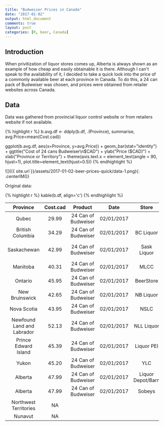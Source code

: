 ```yaml
---
title: "Budweiser Prices in Canada"
date: "2017-01-02"
output: html_document
comments: true
layout: post
categories: [R, beer, Canada]
---
```


## Introduction

When privitization of liquor stores comes up, Alberta is always shown as an example of how cheap and easily obtainable it is there.  Although I can't speak to the availability of it, I decided to take a quick look into the price of a commonly available beer at each province in Canada.  To do this, a 24 can pack of Budweiser was chosen, and prices were obtained from retailer websites across Canada.  

## Data

Data was gathered from provincial liquor control website or from retailers website if not available.  




{% highlight r %}
b.avg.df <- ddply(b.df, .(Province), summarise, avg.Price=mean(Cost.cad))

ggplot(b.avg.df, aes(x=Province, y=avg.Price)) + geom_bar(stat="identity") + ggtitle("Cost of 24 cans Budweiser\n$CAD") + ylab("Price ($CAD)") + xlab("Province or Territory") + theme(axis.text.x = element_text(angle = 90, hjust=1), plot.title=element_text(hjust=0.5))
{% endhighlight %}

![]({{ site.url }}/assets/2017-01-02-beer-prices-quick/data-1.png){: .centerIMG} 

Original data:


{% highlight r %}
kable(b.df, align='c')
{% endhighlight %}



|          Province          | Cost.cad |       Product       |    Date    |       Store       |                                                                                   Link                                                                                   |
|:--------------------------:|:--------:|:-------------------:|:----------:|:-----------------:|:------------------------------------------------------------------------------------------------------------------------------------------------------------------------:|
|           Qubec            |  29.99   | 24 Can of Budweiser | 02/01/2017 |                   |                                                                http://www.dcbeersales.ca/beer-prices.html                                                                |
|      British Columbia      |  34.29   | 24 Can of Budweiser | 02/01/2017 |     BC Liquor     |                                                               http://www.bcliquorstores.com/product/906354                                                               |
|        Saskachewan         |  42.99   | 24 Can of Budweiser | 02/01/2017 |    Sask Liquor    | http://www.saskliquor.com/SaskLiquorWeb/ProductDetail.aspx?ID=1511&ref=L1Nhc2tMaXF1b3JXZWIvUHJvZHVjdFNlYXJjaFJlc3VsdHMuYXNweD9rZXl3b3Jkcz1idWR3ZWlzZXI%3d-mNH1D34amtE%3d |
|          Manitoba          |  40.31   | 24 Can of Budweiser | 02/01/2017 |       MLCC        |                                                         http://www.liquormarts.ca/product/budweiser/24-x-355-ml                                                          |
|          Ontario           |  45.95   | 24 Can of Budweiser | 02/01/2017 |     BeerStore     |                                                                http://www.thebeerstore.ca/beers/budweiser                                                                |
|       New Bruinswick       |  42.65   | 24 Can of Budweiser | 02/01/2017 |     NB Liquor     |                                                         http://www.nbliquor.com/documents/Current_Price_List.pdf                                                         |
|        Nova Scotia         |  43.95   | 24 Can of Budweiser | 02/01/2017 |       NSLC        |                                                 https://www.mynslc.com/en/products/Beer/Lager/Pale%20Lager/1016378.aspx                                                  |
| Newfound Land and Labrador |  52.13   | 24 Can of Budweiser | 02/01/2017 |    NLL Liquor     |                                                      http://www.nlliquor.com/products/16052/Budweiser%20Cans%2024pk                                                      |
|    Prince Edward Island    |  45.39   | 24 Can of Budweiser | 02/01/2017 |    Liquor PEI     |                                               http://liquorpei.com/wp-content/uploads/2016/07/December-2016-Price-List.pdf                                               |
|           Yukon            |  45.20   | 24 Can of Budweiser | 02/01/2017 |        YLC        |                                                http://www.ylc.yk.ca/pdf/Price_List_Yukon_Liquor_Corporation_July_2016.pdf                                                |
|          Alberta           |  47.99   | 24 Can of Budweiser | 02/01/2017 | Liquor Depot/Barn |                                                          http://www.liquordirect.ca/Budweiser-Beer-P10623.aspx                                                           |
|          Alberta           |  47.99   | 24 Can of Budweiser | 02/01/2017 |      Sobeys       |                                                                     http://liquor.sobeys.com/flyer/                                                                      |
|   Northwest Territories    |    NA    |                     |            |                   |                                                                                                                                                                          |
|          Nunavut           |    NA    |                     |            |                   |                                                                                                                                                                          |
